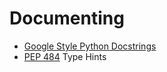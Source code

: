 # Documenting

* [Google Style Python Docstrings](https://sphinxcontrib-napoleon.readthedocs.io/en/latest/example_google.html)
* [PEP 484](https://www.python.org/dev/peps/pep-0484/) Type Hints
